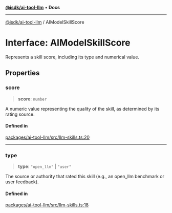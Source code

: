 [**@isdk/ai-tool-llm**](../README.md) • **Docs**

***

[@isdk/ai-tool-llm](../globals.md) / AIModelSkillScore

# Interface: AIModelSkillScore

Represents a skill score, including its type and numerical value.

## Properties

### score

> **score**: `number`

A numeric value representing the quality of the skill, as determined by its rating source.

#### Defined in

[packages/ai-tool-llm/src/llm-skills.ts:20](https://github.com/isdk/ai-tool-llm.js/blob/9605df51949af058c01251578849aa8202fccd66/src/llm-skills.ts#L20)

***

### type

> **type**: `"open_llm"` \| `"user"`

The source or authority that rated this skill (e.g., an open_llm benchmark or user feedback).

#### Defined in

[packages/ai-tool-llm/src/llm-skills.ts:18](https://github.com/isdk/ai-tool-llm.js/blob/9605df51949af058c01251578849aa8202fccd66/src/llm-skills.ts#L18)
